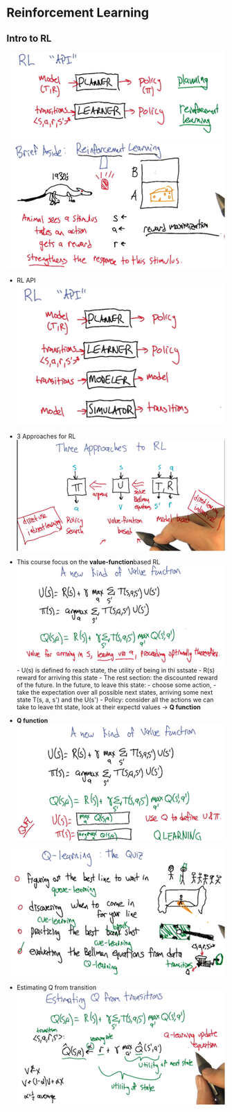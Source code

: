 # Reinforcement Learning
## Intro to RL
![02](https://raw.githubusercontent.com/suereey/ML7641_Fall2021_StudyNotes/main/Screenshot/RL1_RL2/02.PNG)
![03](https://raw.githubusercontent.com/suereey/ML7641_Fall2021_StudyNotes/main/Screenshot/RL1_RL2/03.PNG)
- RL API
![04](https://raw.githubusercontent.com/suereey/ML7641_Fall2021_StudyNotes/main/Screenshot/RL1_RL2/04.PNG)
- 3 Approaches for RL
![05](https://raw.githubusercontent.com/suereey/ML7641_Fall2021_StudyNotes/main/Screenshot/RL1_RL2/05.PNG)
- This course focus on the **value-function**based RL
    ![06](https://raw.githubusercontent.com/suereey/ML7641_Fall2021_StudyNotes/main/Screenshot/RL1_RL2/06.PNG)
        - U(s) is defined fo reach state, the utility of being in thi sstsate
        - R(s) reward for arriving this state
        - The rest section: the discounted reward of the future. In the future, to leave this state:
            - choose some action, 
            - take the expectation over all possible next states, arriving some next state T(s, a, s') and the U(s')
        - Policy: consider all the actions we can take to leave tht state, look at their expectd values -> **Q function**

- **Q function**
![07](https://raw.githubusercontent.com/suereey/ML7641_Fall2021_StudyNotes/main/Screenshot/RL1_RL2/07.PNG)

![08](https://raw.githubusercontent.com/suereey/ML7641_Fall2021_StudyNotes/main/Screenshot/RL1_RL2/08.PNG)
- Estimating Q from transition
![09](https://raw.githubusercontent.com/suereey/ML7641_Fall2021_StudyNotes/main/Screenshot/RL1_RL2/09.PNG)